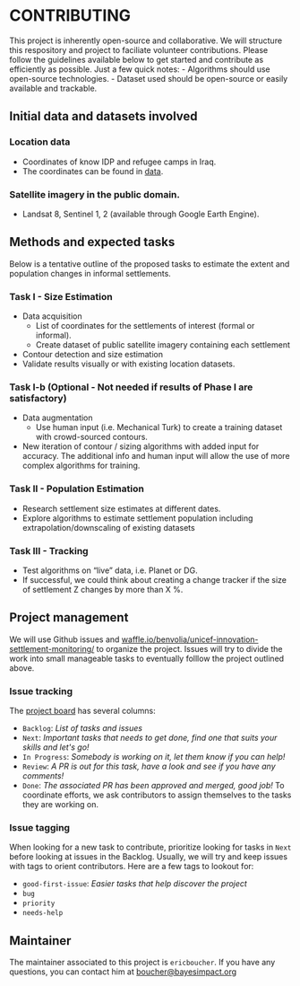 # CONTRIBUTING
This project is inherently open-source and collaborative. We will structure this respository and project to faciliate volunteer contributions. Please follow the guidelines available below to get started and contribute as efficiently as possible.
Just a few quick notes:
	- Algorithms should use open-source technologies.
	- Dataset used should be open-source or easily available and trackable.


## Initial data and datasets involved
### Location data
- Coordinates of know IDP and refugee camps in Iraq.
- The coordinates can be found in [data](data).

### Satellite imagery in the public domain.
- Landsat 8, Sentinel 1, 2 (available through Google Earth Engine).


## Methods and expected tasks
Below is a tentative outline of the proposed tasks to estimate the extent and population changes in informal settlements.

### Task I - Size Estimation
- Data acquisition
	- List of coordinates for the settlements of interest (formal or informal).
	- Create dataset of public satellite imagery containing each settlement
- Contour detection and size estimation
- Validate results visually or with existing location datasets.

### Task I-b (Optional - Not needed if results of Phase I are satisfactory)
- Data augmentation
	- Use human input (i.e. Mechanical Turk) to create a training dataset with crowd-sourced contours.
- New iteration of contour / sizing algorithms with added input for accuracy. The additional info and human input will allow the use of more complex algorithms for training.

### Task II - Population Estimation
- Research settlement size estimates at different dates.
- Explore algorithms to estimate settlement population including extrapolation/downscaling  of existing datasets

### Task III - Tracking
- Test algorithms on “live” data, i.e. Planet or DG.
- If successful, we could think about creating a change tracker if the size of settlement Z changes by more than X %.


## Project management
We will use Github issues and [waffle.io/benvolia/unicef-innovation-settlement-monitoring/](https://waffle.io/benvolia/unicef-innovation-settlement-monitoring) to organize the project.
Issues will try to divide the work into small manageable tasks to eventually folllow the project outlined above.
### Issue tracking
The [project board](https://waffle.io/benvolia/unicef-innovation-settlement-monitoring) has several columns:
- `Backlog`: *List of tasks and issues*
- `Next`: *Important tasks that needs to get done, find one that suits your skills and let's go!*
- `In Progress`: *Somebody is working on it, let them know if you can help!*
- `Review`: *A PR is out for this task, have a look and see if you have any comments!*
- `Done`: *The associated PR has been approved and merged, good job!*
To coordinate efforts, we ask contributors to assign themselves to the tasks they are working on.

### Issue tagging
When looking for a new task to contribute, prioritize looking for tasks in `Next` before looking at issues in the Backlog.
Usually, we will try and keep issues with tags to orient contributors. Here are a few tags to lookout for:
- `good-first-issue`: *Easier tasks that help discover the project*
- `bug`
- `priority`
- `needs-help`

## Maintainer
The maintainer associated to this project is `ericboucher`. If you have any questions, you can contact him at [boucher@bayesimpact.org](mailto:boucher@bayesimpact.org)

